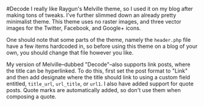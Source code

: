 
#Decode
I really like Raygun's Melville theme, so I used it on my blog after making tons of tweaks. I've further slimmed down an already pretty minimalist theme. This theme uses no raster images, and three vector images for the Twitter, Facebook, and Google+ icons. 

One should note that some parts of the theme, namely the `header.php` file have a few items hardcoded in, so before using this theme on a blog of your own, you should change that file however you like. 

My version of Melville–dubbed "Decode"–also supports link posts, where the title can be hyperlinked. To do this, first set the post format to "Link" and then add designate where the title should link to using a custom field entitled, `title_url`, `url_title`, or `url1`. I also have added support for quote posts. Quote marks are automatically added, so don't use them when composing a quote. 